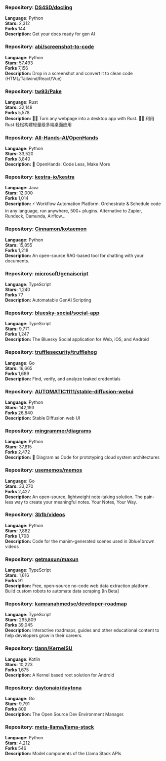 ### **Repository:** [DS4SD/docling](https://github.com/DS4SD/docling)  

**Language:** Python  
**Stars:** 2,312  
**Forks** 144  
**Description:** Get your docs ready for gen AI  

### **Repository:** [abi/screenshot-to-code](https://github.com/abi/screenshot-to-code)  

**Language:** Python  
**Stars:** 57,493  
**Forks** 7,156  
**Description:** Drop in a screenshot and convert it to clean code (HTML/Tailwind/React/Vue)  

### **Repository:** [tw93/Pake](https://github.com/tw93/Pake)  

**Language:** Rust  
**Stars:** 32,148  
**Forks** 5,578  
**Description:** 🤱🏻 Turn any webpage into a desktop app with Rust. 🤱🏻 利用 Rust 轻松构建轻量级多端桌面应用  

### **Repository:** [All-Hands-AI/OpenHands](https://github.com/All-Hands-AI/OpenHands)  

**Language:** Python  
**Stars:** 33,520  
**Forks** 3,840  
**Description:** 🙌 OpenHands: Code Less, Make More  

### **Repository:** [kestra-io/kestra](https://github.com/kestra-io/kestra)  

**Language:** Java  
**Stars:** 12,000  
**Forks** 1,014  
**Description:** ⚡ Workflow Automation Platform. Orchestrate & Schedule code in any language, run anywhere, 500+ plugins. Alternative to Zapier, Rundeck, Camunda, Airflow...  

### **Repository:** [Cinnamon/kotaemon](https://github.com/Cinnamon/kotaemon)  

**Language:** Python  
**Stars:** 15,855  
**Forks** 1,218  
**Description:** An open-source RAG-based tool for chatting with your documents.  

### **Repository:** [microsoft/genaiscript](https://github.com/microsoft/genaiscript)  

**Language:** TypeScript  
**Stars:** 1,240  
**Forks** 77  
**Description:** Automatable GenAI Scripting  

### **Repository:** [bluesky-social/social-app](https://github.com/bluesky-social/social-app)  

**Language:** TypeScript  
**Stars:** 9,771  
**Forks** 1,247  
**Description:** The Bluesky Social application for Web, iOS, and Android  

### **Repository:** [trufflesecurity/trufflehog](https://github.com/trufflesecurity/trufflehog)  

**Language:** Go  
**Stars:** 16,665  
**Forks** 1,689  
**Description:** Find, verify, and analyze leaked credentials  

### **Repository:** [AUTOMATIC1111/stable-diffusion-webui](https://github.com/AUTOMATIC1111/stable-diffusion-webui)  

**Language:** Python  
**Stars:** 142,193  
**Forks** 26,840  
**Description:** Stable Diffusion web UI  

### **Repository:** [mingrammer/diagrams](https://github.com/mingrammer/diagrams)  

**Language:** Python  
**Stars:** 37,815  
**Forks** 2,472  
**Description:** 🎨 Diagram as Code for prototyping cloud system architectures  

### **Repository:** [usememos/memos](https://github.com/usememos/memos)  

**Language:** Go  
**Stars:** 33,270  
**Forks** 2,427  
**Description:** An open-source, lightweight note-taking solution. The pain-less way to create your meaningful notes. Your Notes, Your Way.  

### **Repository:** [3b1b/videos](https://github.com/3b1b/videos)  

**Language:** Python  
**Stars:** 7,882  
**Forks** 1,708  
**Description:** Code for the manim-generated scenes used in 3blue1brown videos  

### **Repository:** [getmaxun/maxun](https://github.com/getmaxun/maxun)  

**Language:** TypeScript  
**Stars:** 1,616  
**Forks** 91  
**Description:** Free, open-source no-code web data extraction platform. Build custom robots to automate data scraping [In Beta]  

### **Repository:** [kamranahmedse/developer-roadmap](https://github.com/kamranahmedse/developer-roadmap)  

**Language:** TypeScript  
**Stars:** 295,809  
**Forks** 39,045  
**Description:** Interactive roadmaps, guides and other educational content to help developers grow in their careers.  

### **Repository:** [tiann/KernelSU](https://github.com/tiann/KernelSU)  

**Language:** Kotlin  
**Stars:** 10,223  
**Forks** 1,675  
**Description:** A Kernel based root solution for Android  

### **Repository:** [daytonaio/daytona](https://github.com/daytonaio/daytona)  

**Language:** Go  
**Stars:** 9,791  
**Forks** 809  
**Description:** The Open Source Dev Environment Manager.  

### **Repository:** [meta-llama/llama-stack](https://github.com/meta-llama/llama-stack)  

**Language:** Python  
**Stars:** 4,212  
**Forks** 546  
**Description:** Model components of the Llama Stack APIs  

